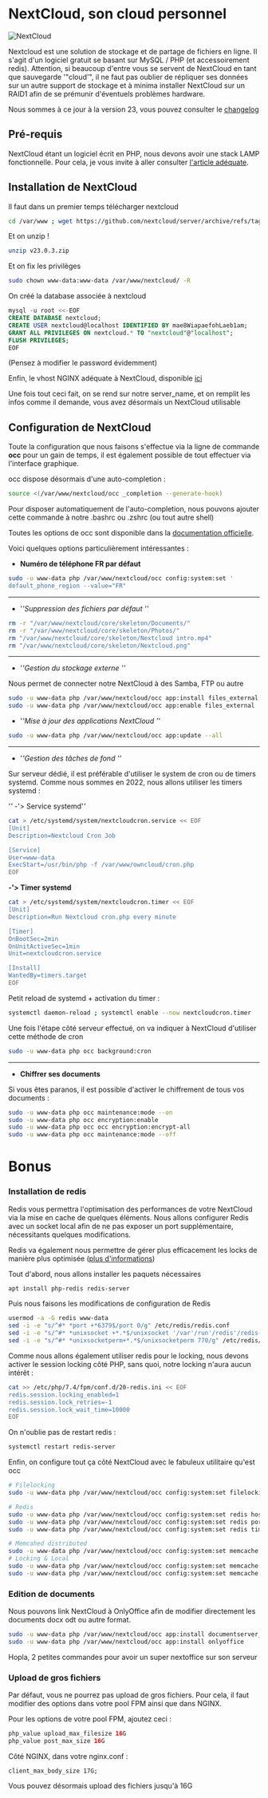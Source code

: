 # NextCloud, son cloud personnel

![NextCloud](/linux/selfhost/endtoend-server-nw.png)

Nextcloud est une solution de stockage et de partage de fichiers en
ligne. Il s'agit d'un logiciel gratuit se basant sur MySQL / PHP (et
accessoirement redis). Attention, si beaucoup d'entre vous se servent
de NextCloud en tant que sauvegarde '"cloud'", il ne faut pas oublier de
répliquer ses données sur un autre support de stockage et à minima
installer NextCloud sur un RAID1 afin de se prémunir d'éventuels
problèmes hardware.

Nous sommes à ce jour à la version 23, vous pouvez consulter le
[changelog](https://nextcloud.com/changelog/)

## Pré-requis

NextCloud étant un logiciel écrit en PHP, nous devons avoir une stack
LAMP fonctionnelle. Pour cela, je vous invite à aller consulter
[l'article
adéquate](https://wiki.jdelgado.fr/doku.php?id=linux:hosting:lemp:installation).

## Installation de NextCloud

Il faut dans un premier temps télécharger nextcloud

```bash
cd /var/www ; wget https://github.com/nextcloud/server/archive/refs/tags/v23.0.3.zip
```

Et on unzip !

```bash
unzip v23.0.3.zip
```

Et on fix les privilèges

```bash
sudo chown www-data:www-data /var/www/nextcloud/ -R
```

On créé la database associée à nextcloud

```sql
mysql -u root <<-EOF
CREATE DATABASE nextcloud;
CREATE USER nextcloud@localhost IDENTIFIED BY mae8WiapaefohLaeb1am;
GRANT ALL PRIVILEGES ON nextcloud.* TO "nextcloud"@"localhost";
FLUSH PRIVILEGES;
EOF
```

(Pensez à modifier le password évidemment)

Enfin, le vhost NGINX adéquate à NextCloud, disponible
[ici](https://paste.jdelgado.fr/?3660056e57032240#d0OxuhjFWsyISwO83uoAjpe8935L/M9Q13STRFvCzzA=)

Une fois tout ceci fait, on se rend sur notre server_name, et on remplit
les infos comme il demande, vous avez désormais un NextCloud utilisable

## Configuration de NextCloud

Toute la configuration que nous faisons s'effectue via la ligne de
commande **occ** pour un gain de temps, il est également possible de
tout effectuer via l'interface graphique.

occ dispose désormais d'une auto-completion :

```bash
source <(/var/www/nextcloud/occ _completion --generate-hook)
```

Pour disposer automatiquement de l'auto-completion, nous pouvons
ajouter cette commande à notre .bashrc ou .zshrc (ou tout autre shell)

Toutes les options de occ sont disponible dans la [documentation
officielle](https://docs.nextcloud.com/server/latest/admin_manual/configuration_server/occ_command.html).

Voici quelques options particulièrement intéressantes :

  * **Numéro de téléphone FR par défaut**

```bash
sudo -u www-data php /var/www/nextcloud/occ config:system:set '
default_phone_region --value="FR"
```

------------------------------------------------------------------------

  * '*'*Suppression des fichiers par défaut '*'*

```bash
rm -r "/var/www/nextcloud/core/skeleton/Documents/"
rm -r "/var/www/nextcloud/core/skeleton/Photos/"
rm "/var/www/nextcloud/core/skeleton/Nextcloud intro.mp4"
rm "/var/www/nextcloud/core/skeleton/Nextcloud.png"
```

------------------------------------------------------------------------

  * '*'*Gestion du stockage externe '*'*

Nous permet de connecter notre NextCloud à des Samba, FTP ou autre

```bash
sudo -u www-data php /var/www/nextcloud/occ app:install files_external
sudo -u www-data php /var/www/nextcloud/occ app:enable files_external
```

  * '*'*Mise à jour des applications NextCloud '*'*

```bash
sudo -u www-data php /var/www/nextcloud/occ app:update --all
```

------------------------------------------------------------------------

  * '*'*Gestion des tâches de fond '*'*

Sur serveur dédié, il est préférable d'utiliser le system de cron ou de
timers systemd. Comme nous sommes en 2022, nous allons utiliser les
timers systemd :

'*'* -'> Service systemd'*'*

```bash
cat > /etc/systemd/system/nextcloudcron.service << EOF
[Unit]
Description=Nextcloud Cron Job

[Service]
User=www-data
ExecStart=/usr/bin/php -f /var/www/owncloud/cron.php
EOF
```

**-'> Timer systemd**

```bash
cat > /etc/systemd/system/nextcloudcron.timer << EOF
[Unit]
Description=Run Nextcloud cron.php every minute

[Timer]
OnBootSec=2min
OnUnitActiveSec=1min
Unit=nextcloudcron.service

[Install]
WantedBy=timers.target
EOF
```

Petit reload de systemd + activation du timer :

```bash
systemctl daemon-reload ; systemctl enable --now nextcloudcron.timer
```

Une fois l'étape côté serveur effectué, on va indiquer à NextCloud
d'utiliser cette méthode de cron

```bash
sudo -u www-data php occ background:cron
```

------------------------------------------------------------------------

  * **Chiffrer ses documents**

Si vous êtes paranos, il est possible d'activer le chiffrement de tous
vos documents :

```bash
sudo -u www-data php occ maintenance:mode --on
sudo -u www-data php occ encryption:enable
sudo -u www-data php occ occ encryption:encrypt-all
sudo -u www-data php occ maintenance:mode --off
```

# Bonus

### Installation de redis

Redis vous permettra l'optimisation des performances de votre NextCloud
via la mise en cache de quelques éléments. Nous allons configurer Redis
avec un socket local afin de ne pas exposer un port supplémentaire,
nécessitants quelques modifications.

Redis va également nous permettre de gérer plus efficacement les locks
de manière plus optimisée ([plus
d'informations](https://docs.nextcloud.com/server/15/admin_manual/configuration_files/files_locking_transactional.html))

Tout d'abord, nous allons installer les paquets nécessaires

```bash
apt install php-redis redis-server
```

Puis nous faisons les modifications de configuration de Redis

```bash
usermod -a -G redis www-data
sed -i -e "s/^#* *port +*6379$/port 0/g" /etc/redis/redis.conf
sed -i -e "s/^#* *unixsocket +*.*$/unixsocket '/var'/run'/redis'/redis-server.sock/g" /etc/redis/redis.conf
sed -i -e "s/^#* *unixsocketperm+*.*$/unixsocketperm 770/g" /etc/redis/redis.conf
```

Comme nous allons également utiliser redis pour le locking, nous devons
activer le session locking côté PHP, sans quoi, notre locking n'aura
aucun intérêt :

```bash
cat >> /etc/php/7.4/fpm/conf.d/20-redis.ini << EOF
redis.session.locking_enabled=1
redis.session.lock_retries=-1
redis.session.lock_wait_time=10000
EOF
```

On n'oublie pas de restart redis :

```bash
systemctl restart redis-server
```

Enfin, on configure tout ça côté NextCloud avec le fabuleux utilitaire
qu'est occ

```bash
# Filelocking
sudo -u www-data php /var/www/nextcloud/occ config:system:set filelocking.enabled --value="true"

# Redis
sudo -u www-data php /var/www/nextcloud/occ config:system:set redis host --value="/var/run/redis/redis-server.sock"
sudo -u www-data php /var/www/nextcloud/occ config:system:set redis port --value="0"
sudo -u www-data php /var/www/nextcloud/occ config:system:set redis timeout --value="0.0"

# Memcahed distributed
sudo -u www-data php /var/www/nextcloud/occ config:system:set memcache.distributed --value="'OC'Memcache'Redis"
# Locking & Local
sudo -u www-data php /var/www/nextcloud/occ config:system:set memcache.local --value="'OC'Memcache'Redis"
sudo -u www-data php /var/www/nextcloud/occ config:system:set memcache.locking --value="'OC'Memcach
```

### Edition de documents

Nous pouvons link NextCloud à OnlyOffice afin de modifier directement
les documents docx odt ou autre format.

```bash
sudo -u www-data php /var/www/nextcloud/occ app:install documentserver_community
sudo -u www-data php /var/www/nextcloud/occ app:install onlyoffice
```

Hopla, 2 petites commandes pour avoir un super nextoffice sur son
serveur

### Upload de gros fichiers

Par défaut, vous ne pourrez pas upload de gros fichiers. Pour cela, il
faut modifier des options dans votre pool FPM ainsi que dans NGINX.

Pour les options de votre pool FPM, ajoutez ceci :

```php
php_value upload_max_filesize 16G
php_value post_max_size 16G
```

Côté NGINX, dans votre nginx.conf :

```nginx
client_max_body_size 17G;
```

Vous pouvez désormais upload des fichiers jusqu'à 16G
